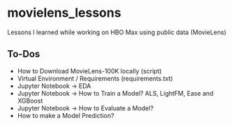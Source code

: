 # movielens_lessons
Lessons I learned while working on HBO Max using public data (MovieLens)

## To-Dos
* How to Download MovieLens-100K locally (script)
* Virtual Environment / Requirements (requirements.txt)
* Jupyter Notebook -> EDA
* Jupyter Notebook -> How to Train a Model?  ALS, LightFM, Ease and XGBoost
* Jupyter Notebook -> How to Evaluate a Model?
* How to make a Model Prediction?
